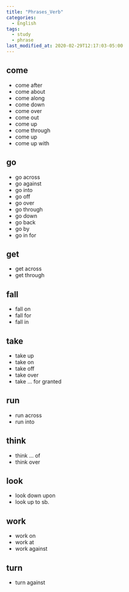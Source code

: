 ```yaml
---
title: "Phrases_Verb"
categories:
  - English
tags:
  - study
  - phrase
last_modified_at: 2020-02-29T12:17:03-05:00
---
```


## come 

* come after
* come about 
* come along 
* come down
* come over
* come out
* come up
* come through
* come up
* come up with

## go

* go across
* go against
* go into
* go off
* go over
* go through
* go down
* go back
* go by
* go in for

## get

* get across
* get through

## fall

* fall on
* fall for
* fall in

## take

* take up
* take on
* take off
* take over
* take ... for granted

## run

* run across
* run into

## think

* think ... of
* think over

## look

* look down upon
* look up to sb.

## work

* work on
* work at
* work against

## turn

* turn against
